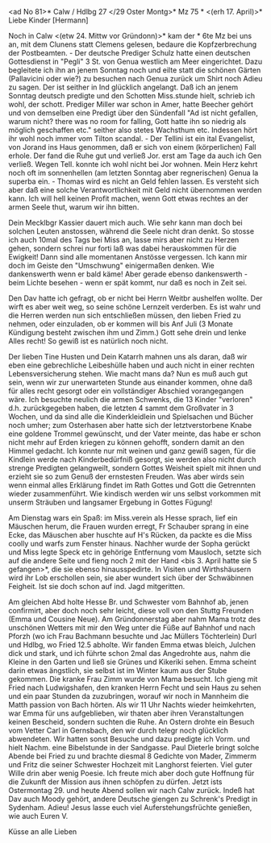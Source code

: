 <ad No 81>* Calw / Hdlbg 27 </29 Oster Montg>* Mz 75
 <Heidelberg Samstag vor Ostern>*
 <(erh 17. April)>*
Liebe Kinder [Hermann]

Noch in Calw <(etw 24. Mittw vor Gründonn)>* kam der <Brf v.>* 6te Mz bei uns an, mit dem Clunens statt Clemens gelesen, bedaure die Kopfzerbrechung der Postbeamten. - Der deutsche Prediger Schulz hatte einen deutschen Gottesdienst in "Pegli" 3 St. von Genua westlich am Meer eingerichtet. Dazu begleitete ich ihn an jenem Sonntag noch und eilte statt die schönen Gärten (Pallavicini oder wie?) zu besuchen nach Genua zurück um Shirt noch Adieu zu sagen. Der ist seither in Ind glücklich angelangt. Daß ich an jenem Sonntag deutsch predigte und den Schotten Miss.stunde hielt, schrieb ich wohl, der schott. Prediger Miller war schon in Amer, hatte Beecher gehört und von demselben eine Predigt über den Sündenfall "Ad ist nicht gefallen, warum nicht? there was no room for falling, Gott hatte ihn so niedrig als möglich geschaffen etc." seither also stetes Wachsthum etc. Indessen hört ihr wohl noch immer vom Tilton scandal. - Der Tellini ist ein ital Evangelist, von Jorand ins Haus genommen, daß er sich von einem (körperlichen) Fall erhole. Der fand die Ruhe gut und verließ Jor. erst am Tage da auch ich Gen verließ. Wegen Tell. konnte ich wohl nicht bei Jor wohnen. Mein Herz kehrt noch oft im sonnenhellen (am letzten Sonntag aber regnerischen) Genua la superba ein. - Thomas wird es nicht an Geld fehlen lassen. Es versteht sich aber daß eine solche Verantwortlichkeit mit Geld nicht übernommen werden kann. Ich will hell keinen Profit machen, wenn Gott etwas rechtes an der armen Seele thut, warum wir ihn bitten.

Dein Mecklbgr Kassier dauert mich auch. Wie sehr kann man doch bei solchen Leuten anstossen, während die Seele nicht dran denkt. So stosse ich auch 10mal des Tags bei Miss an, lasse mirs aber nicht zu Herzen gehen, sondern schrei nur forti laß was dabei herauskommen für die Ewigkeit! Dann sind alle momentanen Anstösse vergessen. Ich kann mir doch im Geiste den "Umschwung" einigermaßen denken. Wie dankenswerth wenn er bald käme! Aber gerade ebenso dankenswerth - beim Lichte besehen - wenn er spät kommt, nur daß es noch in Zeit sei.

Den Dav hatte ich gefragt, ob er nicht bei Herrn Weitbr aushelfen wollte. Der wirft es aber weit weg, so seine schöne Lernzeit verderben. Es ist wahr und die Herren werden nun sich entschließen müssen, den lieben Fried zu nehmen, oder einzuladen, ob er kommen will bis Anf Juli (3 Monate Kündigung besteht zwischen ihm und Zimm.) Gott sehe drein und lenke Alles recht! So gewiß ist es natürlich noch nicht.

Der lieben Tine Husten und Dein Katarrh mahnen uns als daran, daß wir eben eine gebrechliche Leibeshülle haben und auch nicht in einer rechten Lebensversicherung stehen. Wie macht mans da? Nun es muß auch gut sein, wenn wir zur unerwarteten Stunde aus einander kommen, ohne daß für alles recht gesorgt oder ein vollständiger Abschied vorangegangen wäre. Ich besuchte neulich die armen Schwenks, die 13 Kinder "verloren" d.h. zurückgegeben haben, die letzten 4 sammt dem Großvater in 3 Wochen, und da sind alle die Kinderkleidlein und Spielsachen und Bücher noch umher; zum Osterhasen aber hatte sich der letztverstorbene Knabe eine goldene Trommel gewünscht, und der Vater meinte, das habe er schon nicht mehr auf Erden kriegen zu können gehofft, sondern damit an den Himmel gedacht. Ich konnte nur mit weinen und ganz gewiß sagen, für die Kindlein werde nach Kinderbedürfniß gesorgt, sie werden also nicht durch strenge Predigten gelangweilt, sondern Gottes Weisheit spielt mit ihnen und erzieht sie so zum Genuß der ernstesten Freuden. Was aber wirds sein wenn einmal alles Erklärung findet im Rath Gottes und Gott die Getrennten wieder zusammenführt. Wie kindisch werden wir uns selbst vorkommen mit unserm Sträuben und langsamer Ergebung in Gottes Fügung!

Am Dienstag wars ein Spaß: im Miss.verein als Hesse sprach, lief ein Mäuschen herum, die Frauen wurden erregt, Fr Schauber sprang in eine Ecke, das Mäuschen aber huschte auf H's Rücken, da packte es die Miss coolly und warfs zum Fenster hinaus. Nachher wurde der Sopha gerückt und Miss legte Speck etc in gehörige Entfernung vom Mausloch, setzte sich auf die andere Seite und fieng noch 2 mit der Hand <bis 3. April hatte sie 5 gefangen>*, die sie ebenso hinausspedirte. In Visiten und Wirthshäusern wird ihr Lob erschollen sein, sie aber wundert sich über der Schwäbinnen Feigheit. Ist sie doch schon auf ind. Jagd mitgeritten.

Am gleichen Abd holte Hesse Br. und Schwester vom Bahnhof ab, jenen confirmirt, aber doch noch sehr leicht, diese voll von den Stuttg Freunden (Emma und Cousine Neue). Am Gründonnerstag aber nahm Mama trotz des unschönen Wetters mit mir den Weg unter die Füße auf Bahnhof und nach Pforzh (wo ich Frau Bachmann besuchte und Jac Müllers Töchterlein) Durl und Hdlbg, wo Fried 12.5 abholte. Wir fanden Emma etwas bleich, Julchen dick und stark, und ich führte schon 2mal das Angedrohte aus, nahm die Kleine in den Garten und ließ sie Grünes und Kikeriki sehen. Emma scheint darin etwas ängstlich, sie selbst ist im Winter kaum aus der Stube gekommen. Die kranke Frau Zimm wurde von Mama besucht. Ich gieng mit Fried nach Ludwigshafen, den kranken Herrn Fecht und sein Haus zu sehen und ein paar Stunden da zuzubringen, worauf wir noch in Mannheim die Matth passion von Bach hörten. Als wir 11 Uhr Nachts wieder heimkehrten, war Emma für uns aufgeblieben, wir thaten aber ihren Veranstaltungen keinen Bescheid, sondern suchten die Ruhe. An Ostern drohte ein Besuch vom Vetter Carl in Gernsbach, den wir durch telegr noch glücklich abwendeten. Wir hatten sonst Besuche und dazu predigte ich Vorm. und hielt Nachm. eine Bibelstunde in der Sandgasse. Paul Dieterle bringt solche Abende bei Fried zu und brachte diesmal 8 Gedichte von Mader, Zimmerm und Fritz die seiner Schwester Hochzeit mit Langhorst feierten. Viel guter Wille drin aber wenig Poesie. Ich freute mich aber doch gute Hoffnung für die Zukunft der Mission aus ihnen schöpfen zu dürfen. Jetzt ists Ostermontag 29. und heute Abend sollen wir nach Calw zurück. Indeß hat Dav auch Moody gehört, andere Deutsche giengen zu Schrenk's Predigt in Sydenham. Adieu! Jesus lasse euch viel Auferstehungsfrüchte genießen, wie auch
 Euren V.

Küsse an alle Lieben
